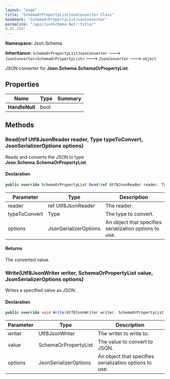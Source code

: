 ```yaml
---
layout: "page"
title: "SchemaOrPropertyListJsonConverter Class"
bookmark: "SchemaOrPropertyListJsonConverter"
permalink: "/api/JsonSchema.Net/:title/"
0.01.154"
---
```

**Namespace:** Json.Schema

**Inheritance:**
`SchemaOrPropertyListJsonConverter`
 🡒 
`JsonConverter<SchemaOrPropertyList>`
 🡒 
`JsonConverter`
 🡒 
`object`

JSON converter for **Json.Schema.SchemaOrPropertyList**.

## Properties

| Name | Type | Summary |
|---|---|---|
| **HandleNull** | bool |  |

## Methods

### Read(ref Utf8JsonReader reader, Type typeToConvert, JsonSerializerOptions options)

Reads and converts the JSON to type **Json.Schema.SchemaOrPropertyList**.

#### Declaration

```c#
public override SchemaOrPropertyList Read(ref Utf8JsonReader reader, Type typeToConvert, JsonSerializerOptions options)
```

| Parameter | Type | Description |
|---|---|---|
| reader | ref Utf8JsonReader | The reader. |
| typeToConvert | Type | The type to convert. |
| options | JsonSerializerOptions | An object that specifies serialization options to use. |


#### Returns

The converted value.

### Write(Utf8JsonWriter writer, SchemaOrPropertyList value, JsonSerializerOptions options)

Writes a specified value as JSON.

#### Declaration

```c#
public override void Write(Utf8JsonWriter writer, SchemaOrPropertyList value, JsonSerializerOptions options)
```

| Parameter | Type | Description |
|---|---|---|
| writer | Utf8JsonWriter | The writer to write to. |
| value | SchemaOrPropertyList | The value to convert to JSON. |
| options | JsonSerializerOptions | An object that specifies serialization options to use. |


